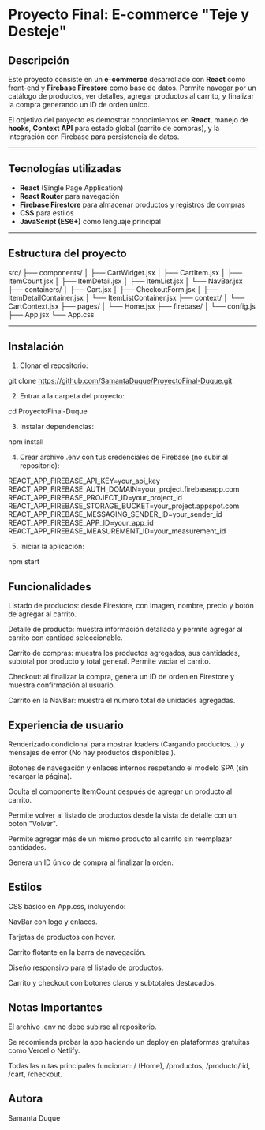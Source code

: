 # Proyecto Final: E-commerce "Teje y Desteje"

## Descripción
Este proyecto consiste en un **e-commerce** desarrollado con **React** como front-end y **Firebase Firestore** como base de datos. Permite navegar por un catálogo de productos, ver detalles, agregar productos al carrito, y finalizar la compra generando un ID de orden único.

El objetivo del proyecto es demostrar conocimientos en **React**, manejo de **hooks**, **Context API** para estado global (carrito de compras), y la integración con Firebase para persistencia de datos.

---

## Tecnologías utilizadas
- **React** (Single Page Application)
- **React Router** para navegación
- **Firebase Firestore** para almacenar productos y registros de compras
- **CSS** para estilos
- **JavaScript (ES6+)** como lenguaje principal

---

## Estructura del proyecto

src/
├── components/
│   ├── CartWidget.jsx
│   ├── CartItem.jsx
│   ├── ItemCount.jsx
│   ├── ItemDetail.jsx
│   ├── ItemList.jsx
│   └── NavBar.jsx
├── containers/
│   ├── Cart.jsx
│   ├── CheckoutForm.jsx
│   ├── ItemDetailContainer.jsx
│   └── ItemListContainer.jsx
├── context/
│   └── CartContext.jsx
├── pages/
│   └── Home.jsx
├── firebase/
│   └── config.js
├── App.jsx
└── App.css


---

## Instalación

1. Clonar el repositorio:

git clone https://github.com/SamantaDuque/ProyectoFinal-Duque.git

2. Entrar a la carpeta del proyecto:

cd ProyectoFinal-Duque

3. Instalar dependencias:

npm install

4. Crear archivo .env con tus credenciales de Firebase (no subir al repositorio):

REACT_APP_FIREBASE_API_KEY=your_api_key
REACT_APP_FIREBASE_AUTH_DOMAIN=your_project.firebaseapp.com
REACT_APP_FIREBASE_PROJECT_ID=your_project_id
REACT_APP_FIREBASE_STORAGE_BUCKET=your_project.appspot.com
REACT_APP_FIREBASE_MESSAGING_SENDER_ID=your_sender_id
REACT_APP_FIREBASE_APP_ID=your_app_id
REACT_APP_FIREBASE_MEASUREMENT_ID=your_measurement_id


5. Iniciar la aplicación:

npm start


## Funcionalidades

Listado de productos: desde Firestore, con imagen, nombre, precio y botón de agregar al carrito.

Detalle de producto: muestra información detallada y permite agregar al carrito con cantidad seleccionable.

Carrito de compras: muestra los productos agregados, sus cantidades, subtotal por producto y total general. Permite vaciar el carrito.

Checkout: al finalizar la compra, genera un ID de orden en Firestore y muestra confirmación al usuario.

Carrito en la NavBar: muestra el número total de unidades agregadas.

## Experiencia de usuario

Renderizado condicional para mostrar loaders (Cargando productos...) y mensajes de error (No hay productos disponibles.).

Botones de navegación y enlaces internos respetando el modelo SPA (sin recargar la página).

Oculta el componente ItemCount después de agregar un producto al carrito.

Permite volver al listado de productos desde la vista de detalle con un botón "Volver".

Permite agregar más de un mismo producto al carrito sin reemplazar cantidades.

Genera un ID único de compra al finalizar la orden.

## Estilos

CSS básico en App.css, incluyendo:

NavBar con logo y enlaces.

Tarjetas de productos con hover.

Carrito flotante en la barra de navegación.

Diseño responsivo para el listado de productos.

Carrito y checkout con botones claros y subtotales destacados.

## Notas Importantes

El archivo .env no debe subirse al repositorio.

Se recomienda probar la app haciendo un deploy en plataformas gratuitas como Vercel o Netlify.

Todas las rutas principales funcionan: / (Home), /productos, /producto/:id, /cart, /checkout.

## Autora

Samanta Duque
